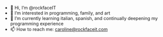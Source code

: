 - 👋 Hi, I’m @rockfaceIT
- 👀 I’m interested in programming, family, and art
- 🌱 I’m currently learning italian, spanish, and continually deepening my programming experience
- 📫 How to reach me: caroline@rockfaceit.com

